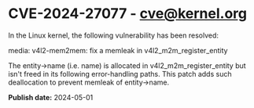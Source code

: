# CVE-2024-27077 - cve@kernel.org

In the Linux kernel, the following vulnerability has been resolved:

media: v4l2-mem2mem: fix a memleak in v4l2_m2m_register_entity

The entity->name (i.e. name) is allocated in v4l2_m2m_register_entity
but isn't freed in its following error-handling paths. This patch
adds such deallocation to prevent memleak of entity->name.

**Publish date:** 2024-05-01

